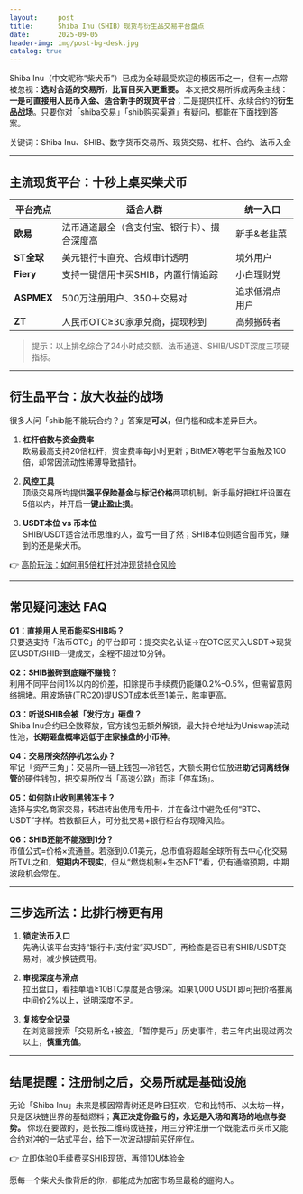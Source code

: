 ```yaml
---
layout:     post
title:      Shiba Inu（SHIB）现货与衍生品交易平台盘点
date:       2025-09-05
header-img: img/post-bg-desk.jpg
catalog: true
---
```


Shiba Inu（中文昵称“柴犬币”）已成为全球最受欢迎的模因币之一，但有一点常被忽视：**选对合适的交易所，比盲目买入更重要。** 本文把交易所拆成两条主线：**一是可直接用人民币入金、适合新手的现货平台**；二是提供杠杆、永续合约的**衍生品战场**。只要你对「shiba交易」「shib购买渠道」有疑问，都能在下面找到答案。

关键词：Shiba Inu、SHIB、数字货币交易所、现货交易、杠杆、合约、法币入金

---

## 主流现货平台：十秒上桌买柴犬币

| 平台亮点 | 适合人群 | 统一入口
---|---|---
**欧易** | 法币通道最全（含支付宝、银行卡）、撮合深度高 | 新手&老韭菜 | 👉 [新手3分钟完成首笔Shiba Inu现货单](https://okxdog.com/)
**ST全球** | 美元银行卡直充、合规审计透明 | 境外用户 | 同上
**Fiery** | 支持一键信用卡买SHIB，内置行情追踪 | 小白理财党 | 同上
**ASPMEX** | 500万注册用户、350＋交易对 | 追求低滑点用户 | 同上
**ZT** | 人民币OTC≥30家承兑商，提现秒到 | 高频搬砖者 | 同上

> 提示：以上排名综合了24小时成交额、法币通道、SHIB/USDT深度三项硬指标。

---

## 衍生品平台：放大收益的战场

很多人问「shib能不能玩合约？」答案是**可以**，但门槛和成本差异巨大。

1. **杠杆倍数与资金费率**  
   欧易最高支持20倍杠杆，资金费率每小时更新；BitMEX等老平台虽触及100倍，却常因流动性稀薄导致插针。
  
2. **风控工具**  
   顶级交易所均提供**强平保险基金**与**标记价格**两项机制。新手最好把杠杆设置在5倍以内，并开启**一键止盈止损**。

3. **USDT本位 vs 币本位**  
   SHIB/USDT适合法币思维的人，盈亏一目了然；SHIB本位则适合囤币党，赚到的还是柴犬币。

👉 [高阶玩法：如何用5倍杠杆对冲现货持仓风险](https://okxdog.com/)

---

## 常见疑问速达 FAQ

**Q1：直接用人民币能买SHIB吗？**  
只要选支持「法币OTC」的平台即可：提交实名认证→在OTC区买入USDT→现货区USDT/SHIB一键成交，全程不超过10分钟。

**Q2：SHIB搬砖到底赚不赚钱？**  
利用不同平台间1%以内的价差，扣除提币手续费仍能赚0.2%–0.5%，但需留意网络拥堵。用波场链(TRC20)提USDT成本低至1美元，胜率更高。

**Q3：听说SHIB会被「发行方」砸盘？**  
Shiba Inu合约已全数释放，官方钱包无额外解锁，最大持仓地址为Uniswap流动性池，**长期砸盘概率远低于庄家操盘的小币种**。

**Q4：交易所突然停机怎么办？**  
牢记「资产三角」：交易所—链上钱包—冷钱包，大额长期仓位放进**助记词离线保管**的硬件钱包，把交易所仅当「高速公路」而非「停车场」。

**Q5：如何防止收到黑钱冻卡？**  
选择与实名商家交易，转进转出使用专用卡，并在备注中避免任何“BTC、USDT”字样。若数额巨大，可分批交易+银行柜台存现降风险。

**Q6：SHIB还能不能涨到1分？**  
市值公式=价格×流通量。若涨到0.01美元，总市值将超越全球所有去中心化交易所TVL之和，**短期内不现实**，但从“燃烧机制+生态NFT”看，仍有通缩预期，中期波段机会常在。

---

## 三步选所法：比排行榜更有用

1. **锁定法币入口**  
   先确认该平台支持“银行卡/支付宝”买USDT，再检查是否已有SHIB/USDT交易对，减少换链费用。

2. **审视深度与滑点**  
   拉出盘口，看挂单墙≥10BTC厚度是否够深。如果1,000 USDT即可把价格推离中间价2%以上，说明深度不足。

3. **复核安全记录**  
   在浏览器搜索「交易所名+被盗」「暂停提币」历史事件，若三年内出现过两次以上，**慎重充值**。

---

## 结尾提醒：注册制之后，交易所就是基础设施

无论「Shiba Inu」未来是模因常青树还是昨日狂欢，它和比特币、以太坊一样，只是区块链世界的基础燃料；**真正决定你盈亏的，永远是入场和离场的地点与姿势。** 你现在要做的，是长按二维码或链接，用三分钟注册一个既能法币买币又能合约对冲的一站式平台，给下一次波动提前买好座位。

👉 [立即体验0手续费买SHIB现货，再领10U体验金](https://okxdog.com/)

愿每一个柴犬头像背后的你，都能成为加密市场里最稳的遛狗人。